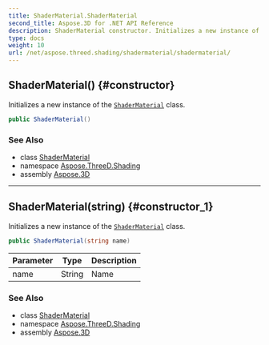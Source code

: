 ```yaml
---
title: ShaderMaterial.ShaderMaterial
second_title: Aspose.3D for .NET API Reference
description: ShaderMaterial constructor. Initializes a new instance of the ShaderMaterial class
type: docs
weight: 10
url: /net/aspose.threed.shading/shadermaterial/shadermaterial/
---
```

## ShaderMaterial() {#constructor}

Initializes a new instance of the [`ShaderMaterial`](../) class.

```csharp
public ShaderMaterial()
```

### See Also

* class [ShaderMaterial](../)
* namespace [Aspose.ThreeD.Shading](../../shadermaterial/)
* assembly [Aspose.3D](../../../)

---

## ShaderMaterial(string) {#constructor_1}

Initializes a new instance of the [`ShaderMaterial`](../) class.

```csharp
public ShaderMaterial(string name)
```

| Parameter | Type | Description |
| --- | --- | --- |
| name | String | Name |

### See Also

* class [ShaderMaterial](../)
* namespace [Aspose.ThreeD.Shading](../../shadermaterial/)
* assembly [Aspose.3D](../../../)


